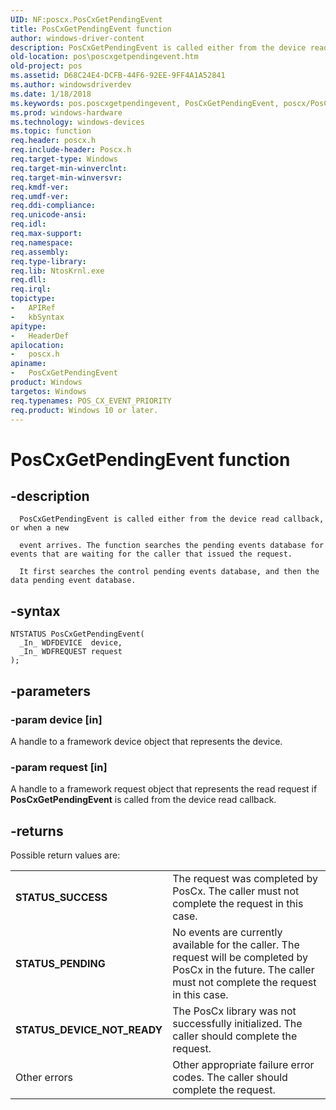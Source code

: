 ```yaml
---
UID: NF:poscx.PosCxGetPendingEvent
title: PosCxGetPendingEvent function
author: windows-driver-content
description: PosCxGetPendingEvent is called either from the device read callback, or when a new event arrives.
old-location: pos\poscxgetpendingevent.htm
old-project: pos
ms.assetid: D68C24E4-DCFB-44F6-92EE-9FF4A1A52841
ms.author: windowsdriverdev
ms.date: 1/18/2018
ms.keywords: pos.poscxgetpendingevent, PosCxGetPendingEvent, poscx/PosCxGetPendingEvent, PosCxGetPendingEvent function
ms.prod: windows-hardware
ms.technology: windows-devices
ms.topic: function
req.header: poscx.h
req.include-header: Poscx.h
req.target-type: Windows
req.target-min-winverclnt: 
req.target-min-winversvr: 
req.kmdf-ver: 
req.umdf-ver: 
req.ddi-compliance: 
req.unicode-ansi: 
req.idl: 
req.max-support: 
req.namespace: 
req.assembly: 
req.type-library: 
req.lib: NtosKrnl.exe
req.dll: 
req.irql: 
topictype:
-	APIRef
-	kbSyntax
apitype:
-	HeaderDef
apilocation:
-	poscx.h
apiname:
-	PosCxGetPendingEvent
product: Windows
targetos: Windows
req.typenames: POS_CX_EVENT_PRIORITY
req.product: Windows 10 or later.
---
```


# PosCxGetPendingEvent function


## -description


      PosCxGetPendingEvent is called either from the device read callback, or when a new 

      event arrives. The function searches the pending events database for events that are waiting for the caller that issued the request.  

      It first searches the control pending events database, and then the data pending event database.


## -syntax


````
NTSTATUS PosCxGetPendingEvent(
  _In_ WDFDEVICE  device,
  _In_ WDFREQUEST request
);
````


## -parameters




### -param device [in]

A handle to a framework device object that represents the device.


### -param request [in]

A handle to a framework request object that represents the read request if <b>PosCxGetPendingEvent</b> is called from the device read callback.


## -returns


Possible return values are:
<table>
<tr>
<td><b>STATUS_SUCCESS</b></td>
<td>The request was completed by PosCx. The caller  must not complete the request in this case.</td>
</tr>
<tr>
<td><b>STATUS_PENDING</b></td>
<td>No events are currently available for the caller. The request will be completed by PosCx in the future. The caller must not complete the request in this case.</td>
</tr>
<tr>
<td><b>STATUS_DEVICE_NOT_READY</b></td>
<td>The PosCx library was not successfully initialized. The caller should complete the request.</td>
</tr>
<tr>
<td>Other errors</td>
<td>Other appropriate failure error codes.  The caller should complete the request.</td>
</tr>
</table> 


